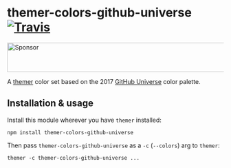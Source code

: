 # themer-colors-github-universe [![Travis](https://img.shields.io/travis/mjswensen/themer-colors-github-universe.svg)](https://travis-ci.org/mjswensen/themer-colors-github-universe)

<a target='_blank' rel='nofollow' href='https://app.codesponsor.io/link/hHKoUkX4tpsdAzjvSfNXFb22/mjswensen/themer-colors-github-universe'>
  <img alt='Sponsor' width='888' height='68' src='https://app.codesponsor.io/embed/hHKoUkX4tpsdAzjvSfNXFb22/mjswensen/themer-colors-github-universe.svg' />
</a>

A [themer](https://github.com/mjswensen/themer) color set based on the 2017 [GitHub Universe](https://githubuniverse.com/) color palette.

## Installation & usage

Install this module wherever you have `themer` installed:

    npm install themer-colors-github-universe

Then pass `themer-colors-github-universe` as a `-c` (`--colors`) arg to `themer`:

    themer -c themer-colors-github-universe ...
